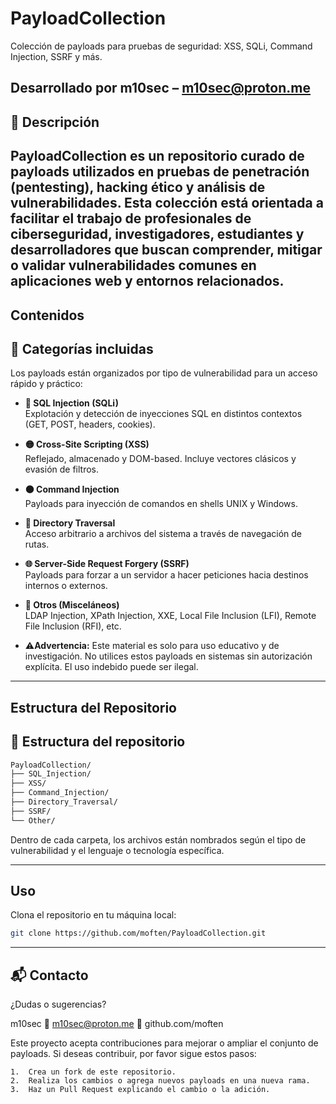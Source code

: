 # PayloadCollection

Colección de payloads para pruebas de seguridad: XSS, SQLi, Command Injection, SSRF y más.

Desarrollado por **m10sec** – m10sec@proton.me
---

## 📘 Descripción

**PayloadCollection** es un repositorio curado de payloads utilizados en pruebas de penetración (pentesting), hacking ético y análisis de vulnerabilidades. Esta colección está orientada a facilitar el trabajo de profesionales de ciberseguridad, investigadores, estudiantes y desarrolladores que buscan comprender, mitigar o validar vulnerabilidades comunes en aplicaciones web y entornos relacionados.
---
## Contenidos

## 📂 Categorías incluidas

Los payloads están organizados por tipo de vulnerabilidad para un acceso rápido y práctico:

- **🔴 SQL Injection (SQLi)**  
  Explotación y detección de inyecciones SQL en distintos contextos (GET, POST, headers, cookies).

- **🟡 Cross-Site Scripting (XSS)**  
  Reflejado, almacenado y DOM-based. Incluye vectores clásicos y evasión de filtros.

- **⚫ Command Injection**  
  Payloads para inyección de comandos en shells UNIX y Windows.

- **📁 Directory Traversal**  
  Acceso arbitrario a archivos del sistema a través de navegación de rutas.

- **🌐 Server-Side Request Forgery (SSRF)**  
  Payloads para forzar a un servidor a hacer peticiones hacia destinos internos o externos.

- **🧪 Otros (Misceláneos)**  
  LDAP Injection, XPath Injection, XXE, Local File Inclusion (LFI), Remote File Inclusion (RFI), etc.

- ⚠️**Advertencia:** Este material es solo para uso educativo y de investigación. No utilices estos payloads en sistemas sin autorización explícita. El uso indebido puede ser ilegal.

---
## Estructura del Repositorio

## 📁 Estructura del repositorio

```bash
PayloadCollection/
├── SQL_Injection/
├── XSS/
├── Command_Injection/
├── Directory_Traversal/
├── SSRF/
└── Other/
```

Dentro de cada carpeta, los archivos están nombrados según el tipo de vulnerabilidad y el lenguaje o tecnología específica.

---
## Uso

Clona el repositorio en tu máquina local:

   ```bash
   git clone https://github.com/moften/PayloadCollection.git

   ```

---

## 📬 Contacto

¿Dudas o sugerencias?

m10sec
📧 m10sec@proton.me
🐙 github.com/moften

Este proyecto acepta contribuciones para mejorar o ampliar el conjunto de payloads. Si deseas contribuir, por favor sigue estos pasos:

	1.	Crea un fork de este repositorio.
	2.	Realiza los cambios o agrega nuevos payloads en una nueva rama.
	3.	Haz un Pull Request explicando el cambio o la adición.
